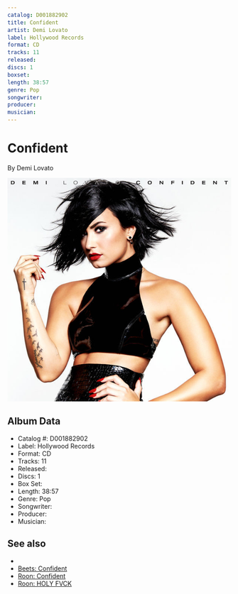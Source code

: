 ```yaml
---
catalog: D001882902
title: Confident
artist: Demi Lovato
label: Hollywood Records
format: CD
tracks: 11
released: 
discs: 1
boxset: 
length: 38:57
genre: Pop
songwriter: 
producer: 
musician: 
---
```


# Confident

By Demi Lovato

![](../../assets/albumcovers/Demi_Lovato-Confident.png)

## Album Data

- Catalog #: D001882902
- Label: Hollywood Records
- Format: CD
- Tracks: 11
- Released: 
- Discs: 1
- Box Set: 
- Length: 38:57
- Genre: Pop
- Songwriter: 
- Producer: 
- Musician: 


## See also

- [](Demi_Lovato.md)
- [Beets: Confident](../../Beets/Demi_Lovato/Confident.md)
- [Roon: Confident](../../Roon/Demi_Lovato/Confident.md)
- [Roon: HOLY FVCK](../../Roon/Demi_Lovato/HOLY_FVCK.md)
